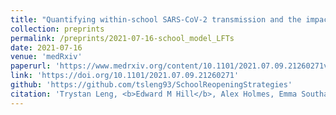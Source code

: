 ```yaml
---
title: "Quantifying within-school SARS-CoV-2 transmission and the impact of lateral flow testing in secondary schools in England"
collection: preprints
permalink: /preprints/2021-07-16-school_model_LFTs
date: 2021-07-16
venue: 'medRxiv'
paperurl: 'https://www.medrxiv.org/content/10.1101/2021.07.09.21260271v1.full.pdf'
link: 'https://doi.org/10.1101/2021.07.09.21260271'
github: 'https://github.com/tsleng93/SchoolReopeningStrategies'
citation: 'Trystan Leng, <b>Edward M Hill</b>, Alex Holmes, Emma Southall, Robin N Thompson, Michael J Tildesley, Matt J Keeling, Louise Dyson. (2021). &quot;Quantifying within-school SARS-CoV-2 transmission and the impact of lateral flow testing in secondary schools in England.&quot; <i>medRxiv</i>. doi:10.1101&#47;2021.07.09.21260271.'
---
```

